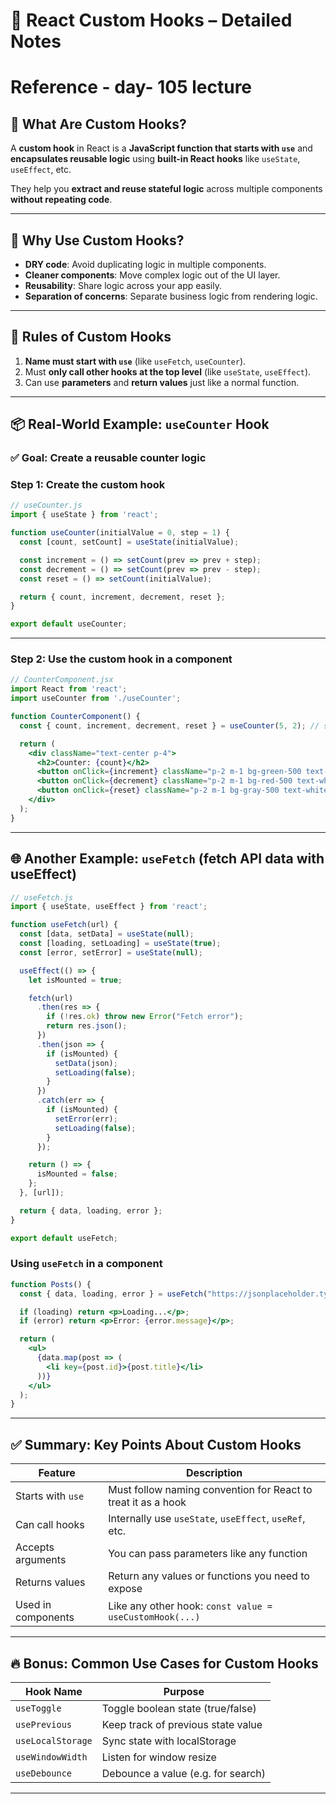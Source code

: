 

# 📘 React Custom Hooks – Detailed Notes

# Reference - day- 105 lecture 

## 🧠 What Are Custom Hooks?

A **custom hook** in React is a **JavaScript function that starts with `use`** and **encapsulates reusable logic** using **built-in React hooks** like `useState`, `useEffect`, etc.

They help you **extract and reuse stateful logic** across multiple components **without repeating code**.

---

## 🔧 Why Use Custom Hooks?

* **DRY code**: Avoid duplicating logic in multiple components.
* **Cleaner components**: Move complex logic out of the UI layer.
* **Reusability**: Share logic across your app easily.
* **Separation of concerns**: Separate business logic from rendering logic.

---

## 📐 Rules of Custom Hooks

1. **Name must start with `use`** (like `useFetch`, `useCounter`).
2. Must **only call other hooks at the top level** (like `useState`, `useEffect`).
3. Can use **parameters** and **return values** just like a normal function.

---

## 📦 Real-World Example: `useCounter` Hook

### ✅ Goal: Create a reusable counter logic

### Step 1: Create the custom hook

```jsx
// useCounter.js
import { useState } from 'react';

function useCounter(initialValue = 0, step = 1) {
  const [count, setCount] = useState(initialValue);

  const increment = () => setCount(prev => prev + step);
  const decrement = () => setCount(prev => prev - step);
  const reset = () => setCount(initialValue);

  return { count, increment, decrement, reset };
}

export default useCounter;
```

---

### Step 2: Use the custom hook in a component

```jsx
// CounterComponent.jsx
import React from 'react';
import useCounter from './useCounter';

function CounterComponent() {
  const { count, increment, decrement, reset } = useCounter(5, 2); // start at 5, step 2

  return (
    <div className="text-center p-4">
      <h2>Counter: {count}</h2>
      <button onClick={increment} className="p-2 m-1 bg-green-500 text-white rounded">Increment</button>
      <button onClick={decrement} className="p-2 m-1 bg-red-500 text-white rounded">Decrement</button>
      <button onClick={reset} className="p-2 m-1 bg-gray-500 text-white rounded">Reset</button>
    </div>
  );
}
```

---

## 🌐 Another Example: `useFetch` (fetch API data with useEffect)

```jsx
// useFetch.js
import { useState, useEffect } from 'react';

function useFetch(url) {
  const [data, setData] = useState(null);
  const [loading, setLoading] = useState(true);
  const [error, setError] = useState(null);

  useEffect(() => {
    let isMounted = true;

    fetch(url)
      .then(res => {
        if (!res.ok) throw new Error("Fetch error");
        return res.json();
      })
      .then(json => {
        if (isMounted) {
          setData(json);
          setLoading(false);
        }
      })
      .catch(err => {
        if (isMounted) {
          setError(err);
          setLoading(false);
        }
      });

    return () => {
      isMounted = false;
    };
  }, [url]);

  return { data, loading, error };
}

export default useFetch;
```

### Using `useFetch` in a component

```jsx
function Posts() {
  const { data, loading, error } = useFetch("https://jsonplaceholder.typicode.com/posts");

  if (loading) return <p>Loading...</p>;
  if (error) return <p>Error: {error.message}</p>;

  return (
    <ul>
      {data.map(post => (
        <li key={post.id}>{post.title}</li>
      ))}
    </ul>
  );
}
```

---

## ✅ Summary: Key Points About Custom Hooks

| Feature            | Description                                                   |
| ------------------ | ------------------------------------------------------------- |
| Starts with `use`  | Must follow naming convention for React to treat it as a hook |
| Can call hooks     | Internally use `useState`, `useEffect`, `useRef`, etc.        |
| Accepts arguments  | You can pass parameters like any function                     |
| Returns values     | Return any values or functions you need to expose             |
| Used in components | Like any other hook: `const value = useCustomHook(...)`       |

---

## 🔥 Bonus: Common Use Cases for Custom Hooks

| Hook Name         | Purpose                            |
| ----------------- | ---------------------------------- |
| `useToggle`       | Toggle boolean state (true/false)  |
| `usePrevious`     | Keep track of previous state value |
| `useLocalStorage` | Sync state with localStorage       |
| `useWindowWidth`  | Listen for window resize           |
| `useDebounce`     | Debounce a value (e.g. for search) |

---